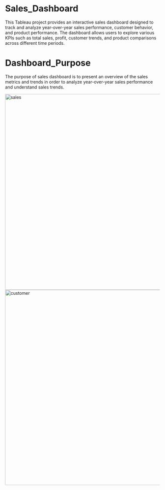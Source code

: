# Sales_Dashboard
This Tableau project provides an interactive sales dashboard designed to track and analyze year-over-year sales performance, customer behavior, and product performance. The dashboard allows users to explore various KPIs such as total sales, profit, customer trends, and product comparisons across different time periods.

# Dashboard_Purpose
The purpose of sales dashboard is to present an overview of the sales metrics and trends in order to analyze year-over-year sales performance and understand sales trends.


<img width="637" alt="sales " src="https://github.com/user-attachments/assets/42f3da05-5180-4fa2-8e3f-b5794b80405e">
<img width="635" alt="customer" src="https://github.com/user-attachments/assets/8a47e769-f230-440f-b0c8-2b2860d417bc"> 
